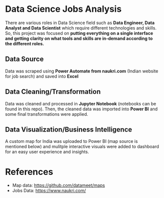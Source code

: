 # Data Science Jobs Analysis
There are various roles in Data Science field such as **Data Engineer, Data Analyst and Data Scientist** which require different technologies and skills. So, this project was focused on **putting everything on a single interface and getting clarity on what tools and skills are in-demand according to the different roles.**
## Data Source
Data was scraped using **Power Automate from naukri.com** (Indian website for job search) and saved into **Excel**

## Data Cleaning/Transformation
Data was cleaned and processed in **Jupyter Notebook** (notebooks can be found in this repo). Then, the cleaned data was imported into **Power BI** and some final transformations were applied.

## Data Visualization/Business Intelligence
A custom map for India was uploaded to Power BI (map source is mentioned below) and mulitple interactive visuals were added to dashboard for an easy user experience and insights.

# References
- Map data: https://github.com/datameet/maps
- Jobs Data: https://www.naukri.com/
